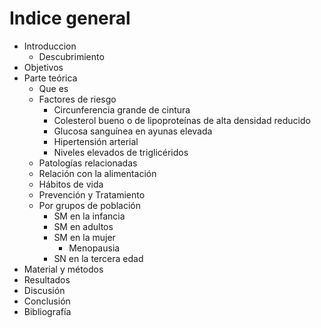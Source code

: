 # Indice general

- Introduccion
  - Descubrimiento
- Objetivos
- Parte teórica
  - Que es
  - Factores de riesgo
    - Circunferencia grande de cintura
    - Colesterol bueno o de lipoproteínas de alta densidad reducido
    - Glucosa sanguínea en ayunas elevada
    - Hipertensión arterial
    - Niveles elevados de triglicéridos
  - Patologías relacionadas
  - Relación con la alimentación
  - Hábitos de vida
  - Prevención y Tratamiento
  - Por grupos de población
    - SM en la infancia
    - SM en adultos
    - SM en la mujer
      - Menopausia
    - SN en la tercera edad
- Material y métodos
- Resultados
- Discusión
- Conclusión
- Bibliografía
